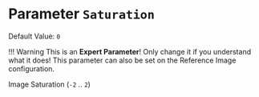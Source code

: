 # Parameter `Saturation`
Default Value: `0`

!!! Warning
    This is an **Expert Parameter**! Only change it if you understand what it does!
    This parameter can also be set on the Reference Image configuration.

Image Saturation (`-2` .. `2`)
